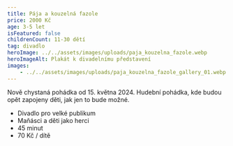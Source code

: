 ```yaml
---
title: Pája a kouzelná fazole
price: 2000 Kč
age: 3-5 let
isFeatured: false
childrenCount: 11-30 dětí
tag: divadlo
heroImage: ../../assets/images/uploads/paja_kouzelna_fazole.webp
heroImageAlt: Plakát k divadelnímu představení
images: 
    - ../../assets/images/uploads/paja_kouzelna_fazole_gallery_01.webp
---
```

Nově chystaná pohádka od 15. května 2024. Hudební pohádka, kde budou opět zapojeny děti, jak jen to bude možné.

* Divadlo pro velké publikum
* Maňásci a děti jako herci
* 45 minut
* 70 Kč / dítě
